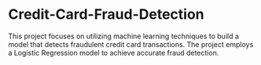 # Credit-Card-Fraud-Detection
This project focuses on utilizing machine learning techniques to build a model that detects fraudulent credit card transactions. The project employs a Logistic Regression model to achieve accurate fraud detection.
